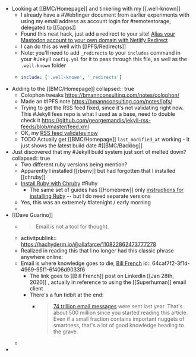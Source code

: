 - Looking at [[BMC/Homepage]] and tinkering with my [[.well-known]]
	- I already have a #Webfinger document from earlier experiments with using my email address as account login for #remotestorage, delegated to [[5apps]]
	- Found this neat hack, just add a redirect to your site! [Alias your Mastodon account to your own domain with Netlify Redirect](https://www.hawksworx.com/blog/alias-your-mastodon-username-to-your-domain-with-one-netlify-config-setting/)
	- I can do this as well with [[IPFS/Redirects]]
	- Note: you'll need to add `_redirects` to your `includes` command in your #Jekyll `config.yml` for it to pass through this file, as well as the `.well-known` folder
	- ```yaml
	  include: ['.well-known', '_redirects']
	  ```
- Adding to the [[BMC/Homepage]]
  collapsed:: true
	- Colophon tweaks https://bmannconsulting.com/notes/colophon/
	- Made an #IPFS note https://bmannconsulting.com/notes/ipfs/
	- Trying to get the RSS feed fixed, since it's not validating right now. This #Jekyll fees repo is what I used as a base, need to double check it https://github.com/georgemandis/jekyll-rss-feeds/blob/master/feed.xml
	- OK, my [RSS feed validates now](https://validator.w3.org/feed/check.cgi?url=https%3A%2F%2Fbmannconsulting.com%2Fblog.xml)
	- TODO Actually get [[BMC/Homepage]] `last_modified_at` working - it just shows the latest build date #[[BMC/Backlog]]
- Just discovered that my #Jekyll build system just sort of melted down?
  collapsed:: true
	- Two different ruby versions being mention?
	- Apparently I installed [[rbenv]] but had forgotten that I installed [[chruby]]
	- [Install Ruby with Chruby](https://mac.install.guide/ruby/12.html) #Ruby
		- The same set of guides has [[Homebrew]] only [instructions for installing Ruby](https://mac.install.guide/ruby/13.html) -- but I do need separate versions
	- Yes, this was an extremely #latenight / early morning
	-
- [[Dave Guarino]]
	- > Email is not a tool for thought.
	- activitpublink:: https://hachyderm.io/@allafarce/110822862473777278
	- Realized in reading this that I no longer had this classic phrase anywhere online:
	- Email is where knowledge goes to die, [Bill French](https://www.linkedin.com/pulse/email-where-knowledge-goes-die-bill-french/)
	  id:: 64caf7f2-3f1d-4969-95f1-6f406d9033f6
		- The link goes to [[Bill French]] post on LinkedIn [[Jan 28th, 2020]] , actually in reference to using the [[Superhuman]] email client
		- There's a fun tidbit at the end:
			- > [74 trillion email messages](https://info.templafy.com/blog/how-many-emails-are-sent-every-day-top-email-statistics-your-business-needs-to-know) were sent last year. That's about 500 million since you started reading this article. Even if a small fraction contains important nuggets of smartness, that's a lot of good knowledge heading to the grave.
	-
-